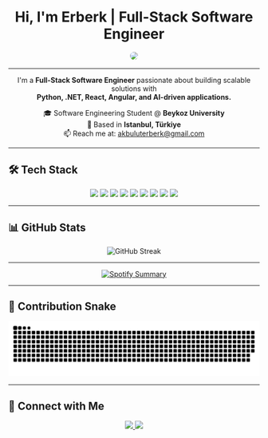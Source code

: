 <div align="center">

# Hi, I'm Erberk | Full-Stack Software Engineer  

</div>
<div align="center">
  <img src="https://media1.tenor.com/m/IJ3zsdxeavAAAAAC/studio-ghibli-ponyo-on-the-cliff.gif" width="250" style="border-radius: 15px;" />
</div>

---

<div align="center">

I'm a **Full-Stack Software Engineer** passionate about building scalable solutions with  
**Python, .NET, React, Angular, and AI-driven applications.**

🎓 Software Engineering Student @ **Beykoz University**  
📍 Based in **Istanbul, Türkiye**  
📫 Reach me at: akbuluterberk@gmail.com

</div>

---

## 🛠️ Tech Stack  

<p align="center">
  <img src="https://img.shields.io/badge/JavaScript-000000?style=for-the-badge&logo=javascript" />
  <img src="https://img.shields.io/badge/TypeScript-000000?style=for-the-badge&logo=typescript" />
  <img src="https://img.shields.io/badge/React-000000?style=for-the-badge&logo=react" />
  <img src="https://img.shields.io/badge/Angular-000000?style=for-the-badge&logo=angular" />
  <img src="https://img.shields.io/badge/Python-000000?style=for-the-badge&logo=python" />
  <img src="https://img.shields.io/badge/Go-000000?style=for-the-badge&logo=go" />
  <img src="https://img.shields.io/badge/.NET-000000?style=for-the-badge&logo=dotnet" />
  <img src="https://img.shields.io/badge/Flask-000000?style=for-the-badge&logo=flask" />
  <img src="https://img.shields.io/badge/MongoDB-000000?style=for-the-badge&logo=mongodb" />
</p>

---

## 📊 GitHub Stats  

<div align="center">
  <img src="https://github-readme-streak-stats.herokuapp.com/?user=erberkk&theme=dracula&hide_border=true" alt="GitHub Streak" />
</div>

---

<div align="center">

[![Spotify Summary](https://spotify-for-readme-pi.vercel.app/api/spotify/zk0e8yk1gnwx793n61k0aflb6)](https://open.spotify.com/user/zk0e8yk1gnwx793n61k0aflb6)
                       
</div>

---

## 🐍 Contribution Snake  

<div align="center">
  <picture>
    <source media="(prefers-color-scheme: dark)" srcset="https://raw.githubusercontent.com/erberkk/erberkk/output/github-snake-dark.svg" />
    <source media="(prefers-color-scheme: light)" srcset="https://raw.githubusercontent.com/erberkk/erberkk/output/github-snake.svg" />
    <img alt="GitHub Contribution Snake" src="https://raw.githubusercontent.com/erberkk/erberkk/output/github-snake.svg" />
  </picture>
</div>

---

## 📱 Connect with Me  

<div align="center">
  <a href="https://www.linkedin.com/in/erberk-akbulut/" target="_blank">
    <img src="https://img.shields.io/badge/LinkedIn-0077B5?style=for-the-badge&logo=linkedin&logoColor=white" />
  </a>
  <a href="https://www.instagram.com/_erberk/" target="_blank">
    <img src="https://img.shields.io/badge/Instagram-E4405F?style=for-the-badge&logo=instagram&logoColor=white" />
  </a>
</div>
